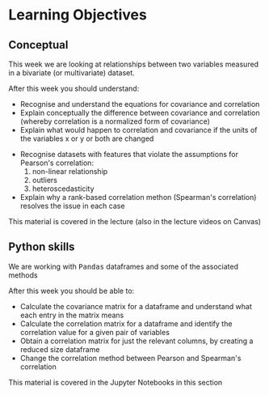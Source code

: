 # Learning Objectives

## Conceptual

This week we are looking at relationships between two variables
measured in a bivariate (or multivariate) dataset.

After this week you should understand:

<ul>
<li> Recognise and understand the equations for covariance and correlation 
<li> Explain conceptually the difference between covariance and
correlation (whereby correlation is a normalized form of covariance)
<li> Explain what would happen to correlation and covariance if the
units of the variables x or y or both are changed
</ul>
<ul>
<li> Recognise datasets with features that violate the assumptions for Pearson's
correlation:
<ol>
<li> non-linear relationship
<li> outliers
<li> heteroscedasticity
</ol>
<li> Explain why a rank-based correlation methon (Spearman's
correlation) resolves the issue in each case
</ul>

This material is covered in the lecture (also in the lecture videos on Canvas)

## Python skills

We are working with <tt>Pandas</tt> dataframes and some of the associated methods

After this week you should be able to:

<ul>
<li> Calculate the covariance matrix for a dataframe and understand what
each entry in the matrix means
<li> Calculate the correlation matrix for a dataframe and identify the
correlation value for a given pair of variables
<li> Obtain a correlation matrix for just the relevant columns, by
creating a reduced size dataframe
<li> Change the correlation method between Pearson and Spearman's
correlation
</ul>

This material is covered in the Jupyter Notebooks in this section
